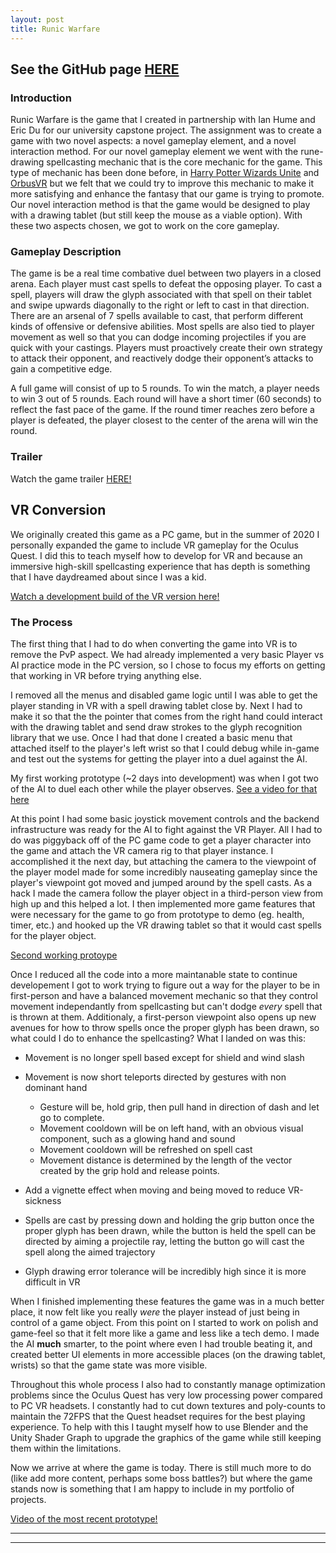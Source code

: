 ```yaml
---
layout: post
title: Runic Warfare
---
```

## See the GitHub page [HERE](https://github.com/Humeian/Runic-Warfare) ##

### Introduction ###
Runic Warfare is the game that I created in partnership with Ian Hume and Eric Du for our university capstone project. The assignment was to create a game with two novel aspects: a novel gameplay element, and a novel interaction method. For our novel gameplay element we went with the rune-drawing spellcasting mechanic that is the core mechanic for the game. This type of mechanic has been done before, in [Harry Potter Wizards Unite](https://www.harrypotterwizardsunite.com/) and [OrbusVR](https://orbusvr.com/) but we felt that we could try to improve this mechanic to make it more satisfying and enhance the fantasy that our game is trying to promote. Our novel interaction method is that the game would be designed to play with a drawing tablet (but still keep the mouse as a viable option). With these two aspects chosen, we got to work on the core gameplay.

### Gameplay Description ###
The game is be a real time combative duel between two players in a closed arena. Each player must cast spells to defeat the opposing player. To cast a spell, players will draw the glyph associated with that spell on their tablet and swipe upwards diagonally to the right or left to cast in that direction. There are an arsenal of 7 spells available to cast, that perform different kinds of offensive or defensive abilities. Most spells are also tied to player movement as well so that you can dodge incoming projectiles if you are quick with your castings. Players must proactively create their own strategy to attack their opponent, and reactively dodge their opponent’s attacks to gain a competitive edge.

A full game will consist of up to 5 rounds. To win the match, a player needs to win 3 out of 5 rounds. Each round will have a short timer (60 seconds) to reflect the fast pace of the game. If the round timer reaches zero before a player is defeated, the player closest to the center of the arena will win the round.

### Trailer ###
Watch the game trailer [HERE!](https://drive.google.com/file/d/1klF-dTSdYPenY6QC5KtA3V824kYMQNOJ/view?usp=sharing)




## VR Conversion ##
We originally created this game as a PC game, but in the summer of 2020 I personally expanded the game to include VR gameplay for the Oculus Quest. I did this to teach myself how to develop for VR and because an immersive high-skill spellcasting experience that has depth is something that I have daydreamed about since I was a kid.

[Watch a development build of the VR version here!](https://drive.google.com/file/d/1uMh-VzbjQ6_ujYMGR3vqL3E0O-7hHtpv/view?usp=sharing)

### The Process ###
The first thing that I had to do when converting the game into VR is to remove the PvP aspect. We had already implemented a very basic Player vs AI practice mode in the PC version, so I chose to focus my efforts on getting that working in VR before trying anything else.

I removed all the menus and disabled game logic until I was able to get the player standing in VR with a spell drawing tablet close by. Next I had to make it so that the the pointer that comes from the right hand could interact with the drawing tablet and send draw strokes to the glyph recognition library that we use. Once I had that done I created a basic menu that attached itself to the player's left wrist so that I could debug while in-game and test out the systems for getting the player into a duel against the AI.

My first working prototype (~2 days into development) was when I got two of the AI to duel each other while the player observes.
[See a video for that here](https://drive.google.com/file/d/1c-A6WQk_92Tl09Vpk0iCLZ_yrLYW_lzK/view?usp=sharing)

At this point I had some basic joystick movement controls and the backend infrastructure was ready for the AI to fight against the VR Player. All I had to do was piggyback off of the PC game code to get a player character into the game and attach the VR camera rig to that player instance. I accomplished it the next day, but attaching the camera to the viewpoint of the player model made for some incredibly nauseating gameplay since the player's viewpoint got moved and jumped around by the spell casts. As a hack I made the camera follow the player object in a third-person view from high up and this helped a lot. I then implemented more game features that were necessary for the game to go from prototype to demo (eg. health, timer, etc.) and hooked up the VR drawing tablet so that it would cast spells for the player object.

[Second working protoype](https://drive.google.com/file/d/1q8_DMIkc8NYlhlzIu0He-GcZEEKPEwD5/view?usp=sharing)

Once I reduced all the code into a more maintanable state to continue developement I got to work trying to figure out a way for the player to be in first-person and have a balanced movement mechanic so that they control movement independantly from spellcasting but can't dodge *every* spell that is thrown at them. Additionaly, a first-person viewpoint also opens up new avenues for how to throw spells once the proper glyph has been drawn, so what could I do to enhance the spellcasting? What I landed on was this:

  - Movement is no longer spell based except for shield and wind slash
  - Movement is now short teleports directed by gestures with non dominant hand
    - Gesture will be, hold grip, then pull hand in direction of dash and let go to complete.
    - Movement cooldown will be on left hand, with an obvious visual component, such as a glowing hand and sound
    - Movement cooldown will be refreshed on spell cast
    - Movement distance is determined by the length of the vector created by the grip hold and release points.
  - Add a vignette effect when moving and being moved to reduce VR-sickness

  - Spells are cast by pressing down and holding the grip button once the proper glyph has been drawn, while the button is held the spell can be directed by aiming a projectile ray, letting the button go will cast the spell along the aimed trajectory
  - Glyph drawing error tolerance will be incredibly high since it is more difficult in VR

When I finished implementing these features the game was in a much better place, it now felt like you really *were* the player instead of just being in control of a game object. From this point on I started to work on polish and game-feel so that it felt more like a game and less like a tech demo. I made the AI **much** smarter, to the point where even I had trouble beating it, and created better UI elements in more accessible places (on the drawing tablet, wrists) so that the game state was more visible.

Throughout this whole process I also had to constantly manage optimization problems since the Oculus Quest has very low processing power compared to PC VR headsets. I constantly had to cut down textures and poly-counts to maintain the 72FPS that the Quest headset requires for the best playing experience. To help with this I taught myself how to use Blender and the Unity Shader Graph to upgrade the graphics of the game while still keeping them within the limitations. 

Now we arrive at where the game is today. There is still much more to do (like add more content, perhaps some boss battles?) but where the game stands now is something that I am happy to include in my portfolio of projects.

[Video of the most recent prototype!](https://drive.google.com/file/d/1uMh-VzbjQ6_ujYMGR3vqL3E0O-7hHtpv/view?usp=sharing)

----
****

